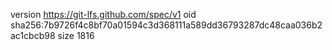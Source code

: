 version https://git-lfs.github.com/spec/v1
oid sha256:7b9726f4c8bf70a01594c3d368111a589dd36793287dc48caa036b2ac1cbcb98
size 1816
